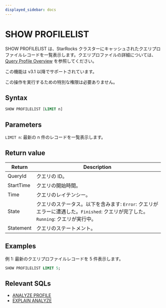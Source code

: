 ```yaml
---
displayed_sidebar: docs
---
```


# SHOW PROFILELIST

SHOW PROFILELIST は、StarRocks クラスターにキャッシュされたクエリプロファイルレコードを一覧表示します。クエリプロファイルの詳細については、[Query Profile Overview](../../../../best_practices/query_tuning/query_profile_overview.md) を参照してください。

この機能は v3.1 以降でサポートされています。

この操作を実行するための特別な権限は必要ありません。

## Syntax

```SQL
SHOW PROFILELIST [LIMIT n]
```

## Parameters

`LIMIT n`: 最新の n 件のレコードを一覧表示します。

## Return value

| **Return** | **Description**                                              |
| ---------- | ------------------------------------------------------------ |
| QueryId    | クエリの ID。                                                |
| StartTime  | クエリの開始時間。                                           |
| Time       | クエリのレイテンシー。                                       |
| State      | クエリのステータス。以下を含みます: `Error`: クエリがエラーに遭遇した。`Finished`: クエリが完了した。`Running`: クエリが実行中。 |
| Statement  | クエリのステートメント。                                     |

## Examples

例 1: 最新のクエリプロファイルレコードを 5 件表示します。

```SQL
SHOW PROFILELIST LIMIT 5;
```

## Relevant SQLs

- [ANALYZE PROFILE](./ANALYZE_PROFILE.md)
- [EXPLAIN ANALYZE](./EXPLAIN_ANALYZE.md)
